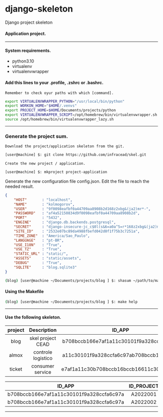 # django-skeleton
Django project skeleton

#### Application project.
---

#### System requirements.

* python3.10
* virtualenv
* virtualenvwrapper

#### Add this lines to your .profile, .zshrc or .bashrc.

    Remember to check oyur paths with which [command].

```bash
export VIRTUALENVWRAPPER_PYTHON="/usr/local/bin/python"
export WORKON_HOME="$HOME/.venvs"
export PROJECT_HOME=$HOME/Documents/projects/python
export VIRTUALENVWRAPPER_SCRIPT=/opt/homebrew/bin/virtualenvwrapper.sh
source /opt/homebrew/bin/virtualenvwrapper_lazy.sh
```

---

### Generate the project sum.

    Download the project/application skeleton from the git.

```bash
[user@machine] $: git clone https://github.com/infracead/skel.git
```

    Create the new project / application.

```bash
[user@machine] $: mkproject project-application
```

Generate the new configuration file config.json. 
Edit the file to reach the needed result.
    
```json
{
    "HOST"       : "localhost",
    "NAME"       : "kolmogorov",
    "USER"       : "9f0098eafbf0a44709aa8908b2d168z2xbg&(ja2)mr*-",
    "PASSWORD"   : "af4a52150834d9f0098eafbf0a44709aa8908b2d",
    "PORT"       : "5432",
    "ENGINE"     : "django.db.backends.postgresql",
    "SECRET"     : "django-insecure-jc_c$0l(s&6=a0a^5=r*168z2xbg&(ja2)mr*-fb4sn)svxsiu",
    "SITE_ID"    : "2532e07bc89da4988fbefd042d0f1f75b3c7251a",
    "TIME_ZONE"  : "America/Sao_Paulo",
    "LANGUAGE"   : "pt-BR",
    "USE_I18N"   : "True",
    "USE_TZ"     : "True",
    "STATIC_URL" : "static/",
    "ASSETS"     : "static/assets",
    "DEBUG"      : "True",
    "SQLITE"     : "blog.sqlite3"
}
```

```bash
(blog) [user@machine ~/Documents/projects/blog ] $: shasum ~/path/to/manage.py
```

#### Using the Makefile

```bash
(blog) [user@machine ~/Documents/projects/blog ] $: make help
```

---

#### Use the following skeleton.


| project   | Description        | ID_APP                                    |
|:---------:|:------------------:|:-----------------------------------------:|
| blog      | skel project CEAD  | b708bccb166e7af1a11c30101f9a328ccfa6c97a  |
| almox     | controle logistico | a11c30101f9a328ccfa6c97ab708bccb166e7af0  |
| ticket    | consumer service   | e7af1a11c30b708bccb16bccb16611c30101f9a9  |


| ID_APP                                   | ID_PROJECT |
|:----------------------------------------:|:----------:|
| b708bccb166e7af1a11c30101f9a328ccfa6c97a | A2022001   |
| b708bccb166e7af1a11c30101f9a328ccfa6c97a | A2022002   |


---
